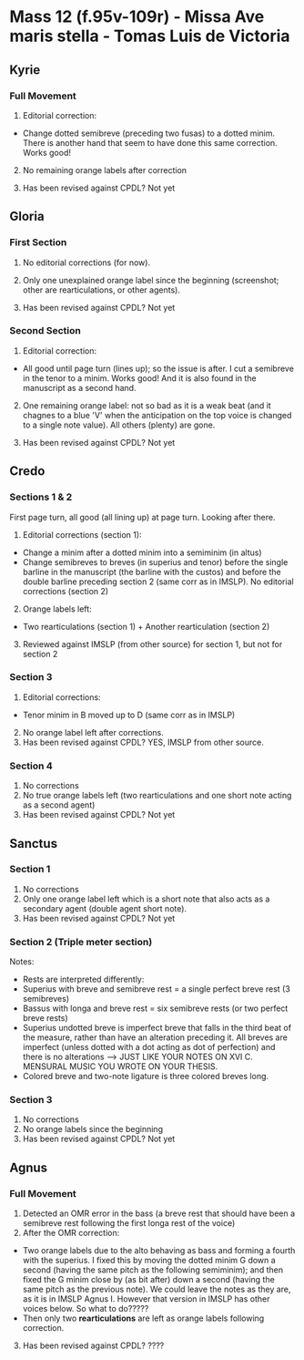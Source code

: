 # Mass 12 (f.95v-109r) - Missa Ave maris stella - Tomas Luis de Victoria



## Kyrie
### Full Movement

1. Editorial correction:
- Change dotted semibreve (preceding two fusas) to a dotted minim. There is another hand that seem to have done this same correction. Works good!

2. No remaining orange labels after correction

3. Has been revised against CPDL? Not yet


## Gloria
### First Section

1. No editorial corrections (for now).

2. Only one unexplained orange label since the beginning (screenshot; other are rearticulations, or other agents).

3. Has been revised against CPDL? Not yet


### Second Section

1. Editorial correction:
- All good until page turn (lines up); so the issue is after. I cut a semibreve in the tenor to a minim. Works good! And it is also found in the manuscript as a second hand.

2. One remaining orange label: not so bad as it is a weak beat (and it chagnes to a blue 'V' when the anticipation on the top voice is changed to a single note value). All others (plenty) are gone.

3. Has been revised against CPDL? Not yet



## Credo
### Sections 1 & 2
First page turn, all good (all lining up) at page turn. Looking after there.
1. Editorial corrections (section 1):
- Change a minim after a dotted minim into a semiminim (in altus)
- Change semibreves to breves (in superius and tenor) before the single barline in the manuscript (the barline with the custos) and before the double barline preceding section 2 (same corr as in IMSLP).
 No editorial corrections (section 2)
2. Orange labels left:
- Two rearticulations (section 1) + Another rearticulation (section 2)
3. Reviewed against IMSLP (from other source) for section 1, but not for section 2

### Section 3
1. Editorial corrections: 
- Tenor minim in B moved up to D (same corr as in IMSLP)
2. No orange label left after corrections.
3. Has been revised against CPDL? YES, IMSLP from other source.

### Section 4
1. No corrections
2. No true orange labels left (two rearticulations and one short note acting as a second agent)
3. Has been revised against CPDL? Not yet



## Sanctus
### Section 1
1. No corrections
2. Only one orange label left which is a short note that also acts as a secondary agent (double agent short note).
3. Has been revised against CPDL? Not yet

### Section 2 (Triple meter section)
Notes:
- Rests are interpreted differently:
 - Superius with breve and semibreve rest = a single perfect breve rest (3 semibreves)
 - Bassus with longa and breve rest = six semibreve rests (or two perfect breve rests)
- Superius undotted breve is imperfect breve that falls in the third beat of the measure, rather than have an alteration preceding it. All breves are imperfect (unless dotted with a dot acting as dot of perfection) and there is no alterations --> JUST LIKE YOUR NOTES ON XVI C. MENSURAL MUSIC YOU WROTE ON YOUR THESIS.
- Colored breve and two-note ligature is three colored breves long.

### Section 3
1. No corrections
2. No orange labels since the beginning
3. Has been revised against CPDL? Not yet



## Agnus
### Full Movement
1. Detected an OMR error in the bass (a breve rest that should have been a semibreve rest following the first longa rest of the voice)
2. After the OMR correction:
- Two orange labels due to the alto behaving as bass and forming a fourth with the superius. I fixed this by moving the dotted minim G down a second (having the same pitch as the following semiminim); and then fixed the G minim close by (as bit after) down a second (having the same pitch as the previous note).
 We could leave the notes as they are, as it is in IMSLP Agnus I. However that version in IMSLP has other voices below. So what to do?????
- Then only two **rearticulations** are left as orange labels following correction.
3. Has been revised against CPDL? ????

